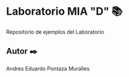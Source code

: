 # Laboratorio MIA "D" 📚
Repositorio de ejemplos del Laboratorio 

## Autor ✒️
Andres Eduardo Pontaza Muralles 

